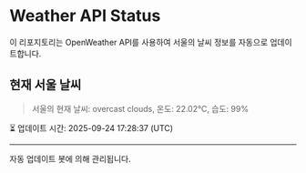 
# Weather API Status

이 리포지토리는 OpenWeather API를 사용하여 서울의 날씨 정보를 자동으로 업데이트합니다.

## 현재 서울 날씨
> 서울의 현재 날씨: overcast clouds, 온도: 22.02°C, 습도: 99%

⏳ 업데이트 시간: 2025-09-24 17:28:37 (UTC)

---
자동 업데이트 봇에 의해 관리됩니다.
